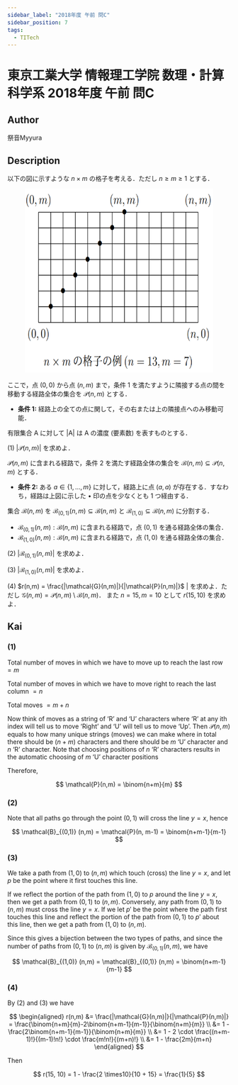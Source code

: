 ```yaml
---
sidebar_label: "2018年度 午前 問C"
sidebar_position: 7
tags:
  - TITech
---
```

# 東京工業大学 情報理工学院 数理・計算科学系 2018年度 午前 問C

## **Author**
祭音Myyura

## **Description**
以下の図に示すような $n \times m$ の格子を考える．ただし $n \geq m \geq 1$ とする．

<figure style="text-align:center;">
  <img src="https://raw.githubusercontent.com/Myyura/the_kai_project_assets/main/kakomonn/TITech/MCS/is_2018_C_p1.png" width="500" height="415" alt=""/>
</figure>

ここで，点 $(0, 0)$ から点 $(n, m)$ まで，条件 1 を満たすように隣接する点の間を移動する経路全体の集合を $\mathcal{P}(n, m)$ とする．

- **条件 1:** 経路上の全ての点に関して，その右または上の隣接点へのみ移動可能．

有限集合 A に対して |A| は A の濃度 (要素数) を表すものとする．

(1) $|\mathcal{P}(n,m)|$ を求めよ．

$\mathcal{P}(n,m)$ に含まれる経路で，条件 2 を満たす経路全体の集合を $\mathcal{B}(n, m) \subseteq \mathcal{P}(n, m)$ とする．

- **条件 2:** ある $a \in \{1, . . . , m\}$ に対して，経路上に点 $(a, a)$ が存在する．すなわち，経路は上図に示した • 印の点を少なくとも 1 つ経由する．

集合 $\mathcal{B}(n,m)$ を $\mathcal{B}_{(0,1)}(n,m) \subseteq \mathcal{B}(n,m)$ と $\mathcal{B}_{(1,0)} \subseteq \mathcal{B}(n,m)$ に分割する．

- $\mathcal{B}_{(0,1)}(n,m): \mathcal{B}(n,m)$ に含まれる経路で，点 $(0, 1)$ を通る経路全体の集合．
- $\mathcal{B}_{(1,0)}(n,m): \mathcal{B}(n,m)$ に含まれる経路で，点 $(1, 0)$ を通る経路全体の集合．

(2) $|\mathcal{B}_{(0,1)}(n,m)|$ を求めよ．

(3) $|\mathcal{B}_{(1,0)}(n,m)|$ を求めよ．

(4) $r(n,m) = \frac{|\mathcal{G}(n,m)|}{|\mathcal{P}(n,m)|}$ | を求めよ．ただし $\mathcal{G}(n,m) = \mathcal{P}(n,m) \setminus \mathcal{B}(n,m)$．
また $n = 15, m = 10$ として $r(15, 10)$ を求めよ．

## **Kai**
### (1)
Total number of moves in which we have to move up to reach the last row $= m$

Total number of moves in which we have to move right to reach the last column $= n$

Total moves $= m + n$

Now think of moves as a string of ‘R’ and ‘U’ characters where ‘R’ at any ith index will tell us to move ‘Right’ and ‘U’ will tell us to move ‘Up’.
Then $\mathcal{P}(n,m)$ equals to how many unique strings (moves) we can make where in total there should be $(n + m)$ characters and there should be $m$ ‘U’ character and $n$ ‘R’ character.
Note that choosing positions of $n$ ‘R’ characters results in the automatic choosing of $m$ ‘U’ character positions

Therefore,

$$
\mathcal{P}(n,m) = \binom{n+m}{m}
$$

### (2)
Note that all paths go through the point $(0,1)$ will cross the line $y=x$, hence

$$
\mathcal{B}_{(0,1)} (n,m) = \mathcal{P}(n, m-1) = \binom{n+m-1}{m-1}
$$

### (3)
We take a path from $(1,0)$ to $(n,m)$ which touch (cross) the line $y=x$,
and let $p$ be the point where it first touches this line.

If we reflect the portion of the path from $(1,0)$ to $p$ around the line $y=x$, then we get a path from $(0,1)$ to $(n,m)$.
Conversely, any path from $(0,1)$ to $(n,m)$ must cross the line $y=x$.
If we let $p'$ be the point where the path first touches this line and reflect the portion of the path from $(0,1)$ to $p'$ about this line, then we get a path from $(1,0)$ to $(n,m)$.

Since this gives a bijection between the two types of paths, and since the number of paths from $(0,1)$ to $(n,m)$ is given by $\mathcal{B}_{(0,1)} (n,m)$, we have

$$
\mathcal{B}_{(1,0)} (n,m) = \mathcal{B}_{(0,1)} (n,m) = \binom{n+m-1}{m-1}
$$

### (4)
By (2) and (3) we have

$$
\begin{aligned}
r(n,m) &= \frac{|\mathcal{G}(n,m)|}{|\mathcal{P}(n,m)|} = \frac{\binom{n+m}{m}-2\binom{n+m-1}{m-1}}{\binom{n+m}{m}} \\
&= 1 - \frac{2\binom{n+m-1}{m-1}}{\binom{n+m}{m}} \\
&= 1 - 2 \cdot \frac{(n+m-1)!}{(m-1)!n!} \cdot \frac{m!n!}{(m+n)!} \\
&= 1 - \frac{2m}{m+n}
\end{aligned}
$$

Then

$$
r(15, 10) = 1 - \frac{2 \times10}{10 + 15} = \frac{1}{5}
$$